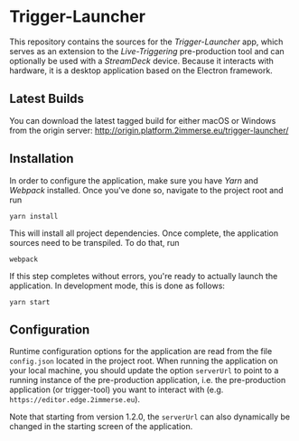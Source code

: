 # Trigger-Launcher

This repository contains the sources for the *Trigger-Launcher* app, which serves as an extension to the
*Live-Triggering* pre-production tool and can optionally be used with a *StreamDeck* device. Because it interacts with hardware, it is a desktop application based on the Electron framework.

## Latest Builds

You can download the latest tagged build for either macOS or Windows from the origin server: http://origin.platform.2immerse.eu/trigger-launcher/

## Installation

In order to configure the application, make sure you have *Yarn* and *Webpack* installed. Once you've done so, navigate to the project root and run

```
yarn install
```

This will install all project dependencies. Once complete, the application sources need to be transpiled. To do that, run

```
webpack
```

If this step completes without errors, you're ready to actually launch the application. In development mode, this is done as follows:

```
yarn start
```

## Configuration

Runtime configuration options for the application are read from the file `config.json` located in the project root. When running the application on your local machine, you should update the option `serverUrl` to point to a running instance of the pre-production application, i.e. the pre-production application (or trigger-tool) you want to interact with (e.g. `https://editor.edge.2immerse.eu`).

Note that starting from version 1.2.0, the `serverUrl` can also dynamically be changed in the starting screen of the application.
